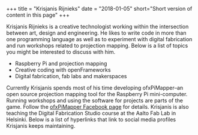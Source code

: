 +++
title = "Krisjanis Rijnieks"
date = "2018-01-05"
short="Short version of content in this page"
+++

Krisjanis Rijnieks is a creative technologist working within the intersection between art, design and engineering. He likes to write code in more than one programming language as well as to experiment with digital fabrication and run workshops related to projection mapping. Below is a list of topics you might be interested to discuss with him.

- Raspberry Pi and projection mapping
- Creative coding with openFrameworks
- Digital fabrication, fab labs and makerspaces

Currently Krisjanis spends most of his time developing ofxPiMapper–an open source projection mapping tool for the Raspberry Pi mini-computer. Running workshops and using the software for projects are parts of the game. Follow the [ofxPiMapper Facebook page](https://www.facebook.com/ofxpimapper/) for details. Krisjanis is also teaching the Digital Fabrication Studio course at the Aalto Fab Lab in Helsinki. Below is a list of hyperlinks that link to social media profiles Krisjanis keeps maintaining.
